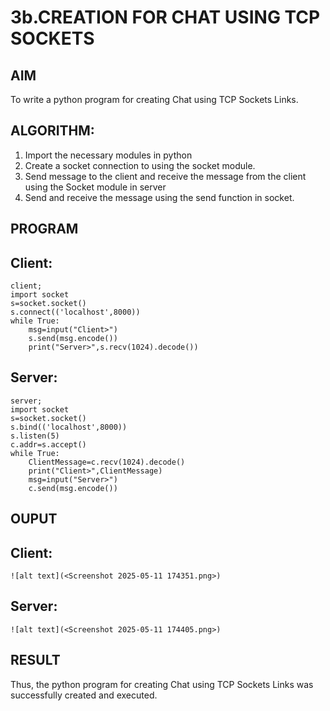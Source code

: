 # 3b.CREATION FOR CHAT USING TCP SOCKETS
## AIM
To write a python program for creating Chat using TCP Sockets Links.
## ALGORITHM:
1. Import the necessary modules in python
2. Create a socket connection to using the socket module.
3. Send message to the client and receive the message from the client using the Socket module in
 server
4. Send and receive the message using the send function in socket.
## PROGRAM
## Client:
```
client;
import socket
s=socket.socket()
s.connect(('localhost',8000))
while True:
    msg=input("Client>")
    s.send(msg.encode())
    print("Server>",s.recv(1024).decode())
```
## Server:
```
server;
import socket
s=socket.socket()
s.bind(('localhost',8000))
s.listen(5)
c.addr=s.accept()
while True:
    ClientMessage=c.recv(1024).decode()
    print("Client>",ClientMessage)
    msg=input("Server>")
    c.send(msg.encode())
```
## OUPUT
## Client:
```
![alt text](<Screenshot 2025-05-11 174351.png>)
```
## Server:
```
![alt text](<Screenshot 2025-05-11 174405.png>)
```
## RESULT
Thus, the python program for creating Chat using TCP Sockets Links was successfully 
created and executed.
